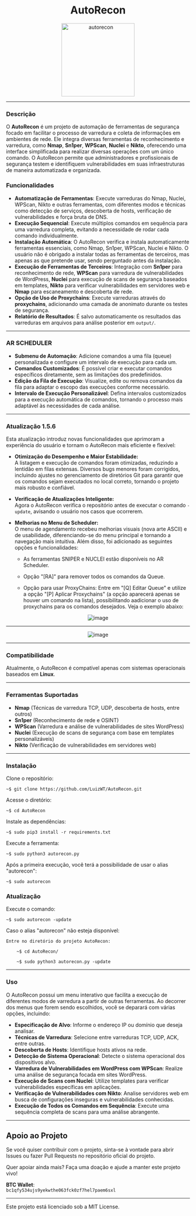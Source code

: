 <div align="center">
  <h1>AutoRecon</h1>
  <img src="https://github.com/user-attachments/assets/69dedab4-379b-4f19-9470-d5314cebdeec" alt="autorecon" width="200" height="200">
</div>

<hr>

### Descrição

O **AutoRecon** é um projeto de automação de ferramentas de segurança focado em facilitar o processo de varredura e coleta de informações em ambientes de rede. Ele integra diversas ferramentas de reconhecimento e varredura, como **Nmap**, **Sn1per**, **WPScan**, **Nuclei** e **Nikto**, oferecendo uma interface simplificada para realizar diversas operações com um único comando. O AutoRecon permite que administradores e profissionais de segurança testem e identifiquem vulnerabilidades em suas infraestruturas de maneira automatizada e organizada.

### Funcionalidades
- **Automatização de Ferramentas**: Execute varreduras do Nmap, Nuclei, WPScan, Nikto e outras ferramentas, com diferentes modos e técnicas como detecção de serviços, descoberta de hosts, verificação de vulnerabilidades e força bruta de DNS.
- **Execução Sequencial**: Execute múltiplos comandos em sequência para uma varredura completa, evitando a necessidade de rodar cada comando individualmente.
- **Instalação Automática**: O AutoRecon verifica e instala automaticamente ferramentas essenciais, como Nmap, Sn1per, WPScan, Nuclei e Nikto. O usuário não é obrigado a instalar todas as ferramentas de terceiros, mas apenas as que pretende usar, sendo perguntado antes da instalação.
- **Execução de Ferramentas de Terceiros**: Integração com **Sn1per** para reconhecimento de rede, **WPScan** para varredura de vulnerabilidades de WordPress, **Nuclei** para execução de scans de segurança baseados em templates, **Nikto** para verificar vulnerabilidades em servidores web e **Nmap** para escaneamento e descoberta de rede.
- **Opção de Uso de Proxychains**: Execute varreduras através do **proxychains**, adicionando uma camada de anonimato durante os testes de segurança.
- **Relatório de Resultados**: É salvo automaticamente os resultados das varreduras em arquivos para análise posterior em `output/`.
  
<hr>

### AR SCHEDULER
- **Submenu de Automação**: Adicione comandos a uma fila (queue) personalizada e configure um intervalo de execução para cada um.
- **Comandos Customizados**: É possível criar e executar comandos específicos diretamente, sem as limitações dos predefinidos.
- **Edição da Fila de Execução**: Visualize, edite ou remova comandos da fila para adaptar o escopo das execuções conforme necessário.
- **Intervalo de Execução Personalizável**: Defina intervalos customizados para a execução automática de comandos, tornando o processo mais adaptável às necessidades de cada análise.
  
<hr>

### **Atualização 1.5.6**
Esta atualização introduz novas funcionalidades que aprimoram a experiência do usuário e tornam o AutoRecon mais eficiente e flexível:

- **Otimização do Desempenho e Maior Estabilidade:**  
   A listagem e execução de comandos foram otimizadas, reduzindo a lentidão em filas extensas. Diversos bugs menores foram corrigidos, incluindo ajustes no gerenciamento de diretórios Git para garantir que os comandos sejam executados no local correto, tornando o projeto mais robusto e confiável.

-  **Verificação de Atualizações Inteligente:**  
   Agora o AutoRecon verifica o repositório antes de executar o comando `-update`, avisando o usuário nos casos que ocorrerem.

-  **Melhorias no Menu de Scheduler:**  
   O menu de agendamento recebeu melhorias visuais (nova arte ASCII) e de usabilidade, diferenciando-se do menu principal e tornando a navegação mais intuitiva.
   Além disso, foi adicionado as seguintes opções e funcionalidades:
   
    - As ferramentas SNIPER e NUCLEI estão disponíveis no AR Scheduler.
   
    - Opção "[RA]" para remover todos os comandos da Queue.
   
    - Opção para usar ProxyChains: Entre em "[Q] Editar Queue" e utilize a opção "[P] Aplicar Proxychains" (a opção aparecerá apenas se houver um comando na lista), possibilitando aadicionar o uso de proxychains para os comandos desejados. Veja o exemplo abaixo:

<div align="center">

![image](https://github.com/user-attachments/assets/077aaab5-e849-4110-9c58-e6afc71ee38b)

<hr>

![image](https://github.com/user-attachments/assets/5ac3ff7c-acec-410a-9715-e193c7c69c46)

</div>
  
<hr>
  
### Compatibilidade

Atualmente, o AutoRecon é compatível apenas com sistemas operacionais baseados em **Linux**.
  
<hr>

### Ferramentas Suportadas

- **Nmap** (Técnicas de varredura TCP, UDP, descoberta de hosts, entre outros)
- **Sn1per** (Reconhecimento de rede e OSINT)
- **WPScan** (Varredura e análise de vulnerabilidades de sites WordPress)
- **Nuclei** (Execução de scans de segurança com base em templates personalizáveis)
- **Nikto** (Verificação de vulnerabilidades em servidores web)
  
<hr>

### Instalação

Clone o repositório:

    ~$ git clone https://github.com/LuizWT/AutoRecon.git

Acesse o diretório:

    ~$ cd AutoRecon

Instale as dependências:

    ~$ sudo pip3 install -r requirements.txt

Execute a ferramenta:

    ~$ sudo python3 autorecon.py

Após a primeira execução, você terá a possibilidade de usar o alias "autorecon":

    ~$ sudo autorecon
  

### Atualização

Execute o comando:

    ~$ sudo autorecon -update

Caso o alias "autorecon" não esteja disponível:

    Entre no diretório do projeto AutoRecon:

        ~$ cd AutoRecon/

        ~$ sudo python3 autorecon.py -update

<hr>

### Uso

O AutoRecon possui um menu interativo que facilita a execução de diferentes modos de varredura a partir de outras ferramentas. Ao decorrer dos menus que forem sendo escolhidos, você se deparará com várias opções, incluindo:

- **Especificação de Alvo**: Informe o endereço IP ou domínio que deseja analisar.
- **Técnicas de Varredura**: Selecione entre varreduras TCP, UDP, ACK, entre outras.
- **Descoberta de Hosts**: Identifique hosts ativos na rede.
- **Detecção de Sistema Operacional**: Detecte o sistema operacional dos dispositivos alvo.
- **Varredura de Vulnerabilidades em WordPress com WPScan**: Realize uma análise de segurança focada em sites WordPress.
- **Execução de Scans com Nuclei**: Utilize templates para verificar vulnerabilidades específicas em aplicações.
- **Verificação de Vulnerabilidades com Nikto**: Analise servidores web em busca de configurações inseguras e vulnerabilidades conhecidas.
- **Execução de Todos os Comandos em Sequência**: Execute uma sequência completa de scans para uma análise abrangente.
  
<hr>

## Apoio ao Projeto

Se você quiser contribuir com o projeto, sinta-se à vontade para abrir Issues ou fazer Pull Requests no repositório oficial do projeto.
  
Quer apoiar ainda mais? Faça uma doação e ajude a manter este projeto vivo!

**BTC Wallet**:  
`bc1qfy534ujs9yekwthe063fck0zf7hel7paem6sxl`
  
<hr>

Este projeto está licenciado sob a MIT License.
